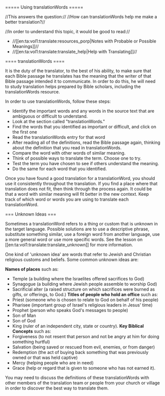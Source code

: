 ===== Using translationWords =====

//This answers the question:// //How can translationWords help me make a better translation?//

//In order to understand this topic, it would be good to read://
  * //[[en:ta:vol1:translate:resources_porp|Notes with Probable or Possible Meanings]]//
  * //[[en:ta:vol1:translate:translate_help|Help with Translating]]//

==== translationWords ====

It is the duty of the translator, to the best of his ability, to make sure that each Bible passage he translates has the meaning that the writer of that Bible passage intended it to communicate. In order to do this, he will need to study translation helps prepared by Bible scholars, including the translationWords resource. 

In order to use translationWords, follow these steps:
  - Identify the important words and any words in the source text that are ambiguous or difficult to understand.
  - Look at the section called "translationWords."
  - Find the words that you identified as important or difficult, and click on the first one
  - Read the translationWords entry for that word
  - After reading all of the definitions, read the Bible passage again, thinking about the definition that you read in translationWords.
  - Compare the word with other words of similar meaning.
  - Think of possible ways to translate the term. Choose one to try.
  - Test the term you have chosen to see if others understand the meaning.
  - Do the same for each word that you identified.

Once you have found a good translation for a translationWord, you should use it consistently throughout the translation. If you find a place where that translation does not fit, then think through the process again. It could be that a word with similar meaning will fit better in the new context. Keep track of which word or words you are using to translate each translationWord.

=== Unknown Ideas ===

Sometimes a translationWord refers to a thing or custom that is unknown in the target language. Possible solutions are to use a descriptive phrase, substitute something similar, use a foreign word from another language, use a more general word or use more specific words. See the lesson on [[en:ta:vol1:translate:translate_unknown]] for more information.

One kind of 'unknown idea' are words that refer to Jewish and Christian religious customs and beliefs. Some common unknown ideas are:

**Names of places** such as:
  * Temple (a building where the Israelites offered sacrifices to God)
  * Synagogue (a building where Jewish people assemble to worship God)
  * Sacrificial alter (a raised structure on which sacrifices were burned as gifts, or offerings, to God.)
**Titles of people who hold an office** such as:
  * Priest (someone who is chosen to relate to God on behalf of his people)
  * Pharisee (important group of Israel's religious leaders in Jesus' time)
  * Prophet (person who speaks God's messages to people)
  * Son of Man
  * Son of God
  * King (ruler of an independent city, state or country).
**Key Biblical Concepts** such as:
  * Forgiveness (to not resent that person and not be angry at him for doing something hurtful)
  * Salvation (being saved or rescued from evil, enemies, or from danger)
  * Redemption (the act of buying back something that was previously owned or that was held captive)
  * Mercy (helping people who are in need)
  * Grace (help or regard that is given to someone who has not earned it).

You may need to discuss the definitions of these translationWords with other members of the translation team or people from your church or village in order to discover the best way to translate them. 